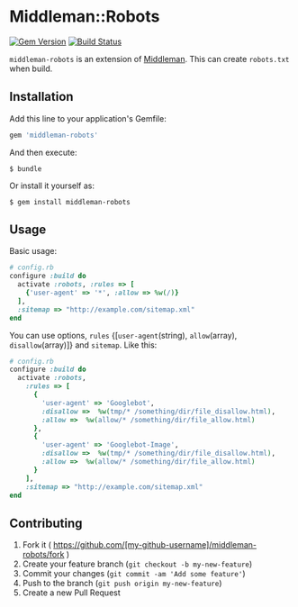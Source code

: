 # Middleman::Robots

[![Gem Version](https://badge.fury.io/rb/middleman-robots.svg)](http://badge.fury.io/rb/middleman-robots)
[![Build Status](https://travis-ci.org/yterajima/middleman-robots.svg?branch=master)](https://travis-ci.org/yterajima/middleman-robots)

`middleman-robots` is an extension of [Middleman](http://middlemanapp.com/). This can create `robots.txt` when build.

## Installation

Add this line to your application's Gemfile:

```ruby
gem 'middleman-robots'
```

And then execute:

    $ bundle

Or install it yourself as:

    $ gem install middleman-robots

## Usage

Basic usage:

```ruby
# config.rb
configure :build do
  activate :robots, :rules => [
    {'user-agent' => '*', :allow => %w(/)}
  ],
  :sitemap => "http://example.com/sitemap.xml"
end
```

You can use options, `rules` {[`user-agent`(string), `allow`(array), `disallow`(array)]} and `sitemap`. Like this:

```ruby
# config.rb
configure :build do
  activate :robots,
    :rules => [
      {
        'user-agent' => 'Googlebot',
        :disallow =>  %w(tmp/* /something/dir/file_disallow.html),
        :allow =>  %w(allow/* /something/dir/file_allow.html)
      },
      {
        'user-agent' => 'Googlebot-Image',
        :disallow =>  %w(tmp/* /something/dir/file_disallow.html),
        :allow =>  %w(allow/* /something/dir/file_allow.html)
      }
    ],
    :sitemap => "http://example.com/sitemap.xml"
end
```

## Contributing

1. Fork it ( https://github.com/[my-github-username]/middleman-robots/fork )
2. Create your feature branch (`git checkout -b my-new-feature`)
3. Commit your changes (`git commit -am 'Add some feature'`)
4. Push to the branch (`git push origin my-new-feature`)
5. Create a new Pull Request
